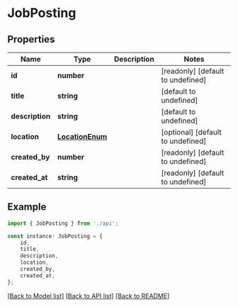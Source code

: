 # JobPosting


## Properties

Name | Type | Description | Notes
------------ | ------------- | ------------- | -------------
**id** | **number** |  | [readonly] [default to undefined]
**title** | **string** |  | [default to undefined]
**description** | **string** |  | [default to undefined]
**location** | [**LocationEnum**](LocationEnum.md) |  | [optional] [default to undefined]
**created_by** | **number** |  | [readonly] [default to undefined]
**created_at** | **string** |  | [readonly] [default to undefined]

## Example

```typescript
import { JobPosting } from './api';

const instance: JobPosting = {
    id,
    title,
    description,
    location,
    created_by,
    created_at,
};
```

[[Back to Model list]](../README.md#documentation-for-models) [[Back to API list]](../README.md#documentation-for-api-endpoints) [[Back to README]](../README.md)
